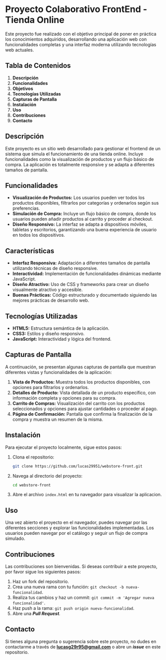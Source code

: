 # Proyecto Colaborativo FrontEnd - Tienda Online

Este proyecto fue realizado con el objetivo principal de poner en práctica los conocimientos adquiridos, desarrollando una aplicación web con funcionalidades completas y una interfaz moderna utilizando tecnologías web actuales.

## Tabla de Contenidos

1. **Descripción**
2. **Funcionalidades**
3. **Objetivos**
4. **Tecnologías Utilizadas**
5. **Capturas de Pantalla**
6. **Instalación**
7. **Uso**
8. **Contribuciones**
9. **Contacto**

## Descripción

Este proyecto es un sitio web desarrollado para gestionar el frontend de un sistema que simula el funcionamiento de una tienda online. Incluye funcionalidades como la visualización de productos y un flujo básico de compra. La aplicación es totalmente responsive y se adapta a diferentes tamaños de pantalla.

## Funcionalidades

- **Visualización de Productos:** Los usuarios pueden ver todos los productos disponibles, filtrarlos por categorías y ordenarlos según sus preferencias.
- **Simulación de Compra:** Incluye un flujo básico de compra, donde los usuarios pueden añadir productos al carrito y proceder al checkout.
- **Diseño Responsivo:** La interfaz se adapta a dispositivos móviles, tabletas y escritorios, garantizando una buena experiencia de usuario en todos los dispositivos.

## Características

- **Interfaz Responsiva:** Adaptación a diferentes tamaños de pantalla utilizando técnicas de diseño responsive.
- **Interactividad:** Implementación de funcionalidades dinámicas mediante JavaScript.
- **Diseño Atractivo:** Uso de CSS y frameworks para crear un diseño visualmente atractivo y accesible.
- **Buenas Prácticas:** Código estructurado y documentado siguiendo las mejores prácticas de desarrollo web.

## Tecnologías Utilizadas

- **HTML5:** Estructura semántica de la aplicación.
- **CSS3:** Estilos y diseño responsivo.
- **JavaScript:** Interactividad y lógica del frontend.

## Capturas de Pantalla
A continuación, se presentan algunas capturas de pantalla que muestran diferentes vistas y funcionalidades de la aplicación:

1. **Vista de Productos:** Muestra todos los productos disponibles, con opciones para filtrarlos y ordenarlos.
2. **Detalles de Producto:** Vista detallada de un producto específico, con información completa y opciones para su compra.
3. **Carrito de Compras:** Visualización del carrito con los productos seleccionados y opciones para ajustar cantidades o proceder al pago.
4. **Página de Confirmación:** Pantalla que confirma la finalización de la compra y muestra un resumen de la misma.

## Instalación

Para ejecutar el proyecto localmente, sigue estos pasos:

1. Clona el repositorio:
   ```bash
   git clone https://github.com/lucas29951/webstore-front.git
2. Navega al directorio del proyecto:

    ```bash
    cd webstore-front
3. Abre el archivo `index.html` en tu navegador para visualizar la aplicacion.

## Uso

Una vez abierto el proyecto en el navegador, puedes navegar por las diferentes secciones y explorar las funcionalidades implementadas. Los usuarios pueden navegar por el catálogo y seguir un flujo de compra simulado.

## Contribuciones

Las contribuciones son bienvenidas. Si deseas contribuir a este proyecto, por favor sigue los siguientes pasos:

1. Haz un fork del repositorio.
2. Crea una nueva rama con tu función: `git checkout -b nueva-funcionalidad`.
3. Realiza tus cambios y haz un commit: `git commit -m 'Agregar nueva funcionalidad'`.
4. Haz push a la rama: `git push origin nueva-funcionalidad`.
5. Abre una _**Pull Request**._

## Contacto

Si tienes alguna pregunta o sugerencia sobre este proyecto, no dudes en contactarme a través de **lucasg29r95@gmail.com** o abre un _**issue**_ en este repositorio.
